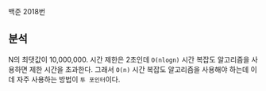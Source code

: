 백준 2018번

## 분석 

N의 최댓값이 10,000,000. 시간 제한은 2초인데 `O(nlogn)` 시간 복잡도 알고리즘을 사용하면 제한 시간을 초과한다. 
그래서 `O(n)` 시간 복잡도 알고리즘을 사용해야 하는데 이데 자주 사용하는 방법이 `투 포인터`이다. 

